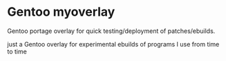 # Gentoo myoverlay 
Gentoo portage overlay for quick testing/deployment of patches/ebuilds.

just a Gentoo overlay for experimental ebuilds of programs I use from time to time
